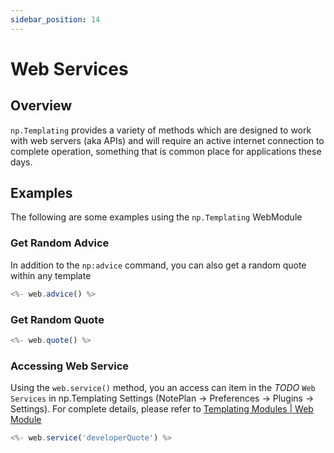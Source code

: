 ```yaml
---
sidebar_position: 14
---
```


# Web Services

## Overview
`np.Templating` provides a variety of methods which are designed to work with web servers (aka APIs) and will require an active internet connection to complete operation, something that is common place for applications these days.

## Examples
The following are some examples using the `np.Templating` WebModule

### Get Random Advice
In addition to the `np:advice` command, you can also get a random quote within any template

```javascript
<%- web.advice() %>
```

### Get Random Quote

```javascript
<%- web.quote() %>
```

### Accessing Web Service
Using the `web.service()` method, you an access can item in the _TODO_ `Web Services` in np.Templating Settings (NotePlan -> Preferences -> Plugins -> Settings). For complete details, please refer to [Templating Modules | Web Module](/docs/templating-modules/web-module)

```javascript
<%- web.service('developerQuote') %>
```
